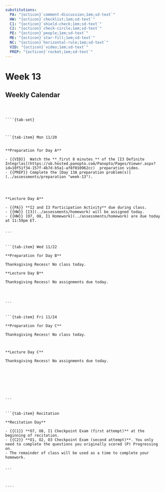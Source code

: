 ```yaml
---
substitutions:
  PA: "{octicon}`comment-discussion;1em;sd-text`"
  HW: "{octicon}`checklist;1em;sd-text`"
  C1: "{octicon}`shield-check;1em;sd-text`"
  C2: "{octicon}`check-circle;1em;sd-text`"
  PE: "{octicon}`people;1em;sd-text`"
  ME: "{octicon}`star-fill;1em;sd-text`"
  NC: "{octicon}`horizontal-rule;1em;sd-text`"
  VID: "{octicon}`video;1em;sd-text`"
  PREP: "{octicon}`rocket;1em;sd-text`"
---
```


Week 13
============================

## Weekly Calendar


`````{card}



````{tab-set}



```{tab-item} Mon 11/20


**Preparation for Day A**

- {{VID}}  Watch the **_first 8 minutes_** of the [I3 Definite Integrlas](https://ub.hosted.panopto.com/Panopto/Pages/Viewer.aspx?id=10f51f34-157f-4b7d-b5a1-af8f010962cc)  preparation video. 
- {{PREP}} Complete the [Day 13A preparation problem(s)](../assessments/preparation "week-13").




**Lecture Day A**

- {{PA}} **I2 and I3 Participation Activity** due during class.
- {{HW}} [I3](../assessments/homework) will be assigned today.
- {{HW}} [O7, O8, I1 Homework](../assessments/homework) are due today at 11:59pm ET.


```


```{tab-item} Wed 11/22

**Preparation for Day B**

Thanksgiving Recess! No class today.

**Lecture Day B**

Thanksgiving Recess! No assignments due today.




```


```{tab-item} Fri 11/24

**Preparation for Day C**

Thanksgiving Recess! No class today.



**Lecture Day C**

Thanksgiving Recess! No assignments due today.








```


```{tab-item} Recitation

**Recitation Day** 

- {{C1}} **O7, O8, I1 Checkpoint Exam (first attempt)** at the beginning of recitation.
- {{C2}} **O1, O2, O3 Checkpoint Exam (second attempt)**. You only need to complete the questions you originally scored (P) Progressing on.
- The remainder of class will be used as a time to complete your homework.


```



````

`````









